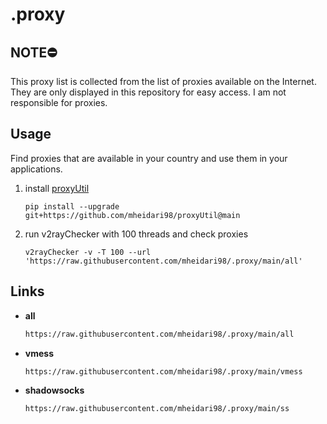 # .proxy

## NOTE⛔

This proxy list is collected from the list of proxies available on the Internet. They are only displayed in this repository for easy access. I am not responsible for proxies.


## Usage
Find proxies that are available in your country and use them in your applications.
1. install [proxyUtil](https://github.com/mheidari98/proxyUtil)
    ```console
    pip install --upgrade git+https://github.com/mheidari98/proxyUtil@main
    ``` 
2. run v2rayChecker with 100 threads and check proxies
    ```console
    v2rayChecker -v -T 100 --url 'https://raw.githubusercontent.com/mheidari98/.proxy/main/all'
    ```


## Links 

  - **all**
    ```bash
    https://raw.githubusercontent.com/mheidari98/.proxy/main/all
    ```
  - **vmess**
    ```bash
    https://raw.githubusercontent.com/mheidari98/.proxy/main/vmess
    ```
  - **shadowsocks**
    ```bash
    https://raw.githubusercontent.com/mheidari98/.proxy/main/ss
    ```
